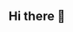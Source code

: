 ## Hi there 👋

[HomePage]: https://cjgammon.com
[YouTube]: https://www.youtube.com/cjgammon
[LinkedIn]: https://www.linkedin.com/in/cjgammon/
[GitHub]: https://github.com/cjgammon

